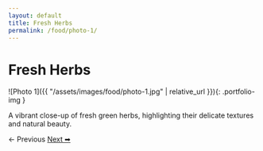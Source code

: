 ```yaml
---
layout: default
title: Fresh Herbs
permalink: /food/photo-1/
---
```


# Fresh Herbs

![Photo 1]({{ "/assets/images/food/photo-1.jpg" | relative_url }}){: .portfolio-img }
<p class="caption">A vibrant close-up of fresh green herbs, highlighting their delicate textures and natural beauty.</p>

<div class="photo-navigation">
  <span class="previous disabled">← Previous</span>
  <a class="next" href="{{ '/food/photo-2/' | relative_url }}">Next ➡</a>
</div>